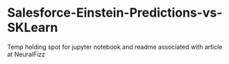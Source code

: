 # Salesforce-Einstein-Predictions-vs-SKLearn
Temp holding spot for jupyter notebook and readme associated with article at NeuralFizz
